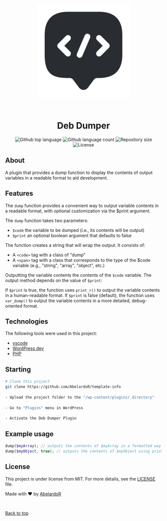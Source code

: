 <div align="center" id="top"> 
  <img src="./assets/icon.svg" alt="Deb Dumper" />

  &#xa0;

</div>

<h1 align="center">Deb Dumper</h1>

<div align="center">
  <img alt="Github top language" src="https://img.shields.io/github/languages/top/AbelardoR/deb-dumper?color=56BEB8">

  <img alt="Github language count" src="https://img.shields.io/github/languages/count/AbelardoR/deb-dumper?color=56BEB8">

  <img alt="Repository size" src="https://img.shields.io/github/repo-size/AbelardoR/deb-dumper?color=56BEB8">

  <img alt="License" src="https://img.shields.io/github/license/AbelardoR/deb-dumper?color=56BEB8">

</div>

## About ##

A plugin that provides a dump function to display the contents of output variables in a readable format to aid development.

## Features ##

The `dump` function provides a convenient way to output variable contents in a readable format, with optional customization via the $print argument.

The `dump` function takes two parameters:
  * `$code` the variable to be dumped (i.e., its contents will be output)
  * `$print` an optional boolean argument that defaults to false

The function creates a string that will wrap the output. It consists of:
  * A `<code>` tag with a class of "dump"
  * A `<span>` tag with a class that corresponds to the type of the $code variable (e.g., "string", "array", "object", etc.)

Outputting the variable contents
the contents of the `$code` variable. The output method depends on the value of `$print`:

If `$print` is true, the function uses `print_r()` to output the variable contents in a human-readable format.
If `$print` is false (default), the function uses `var_dump()` to output the variable contents in a more detailed, debug-oriented format.

## Technologies ##

The following tools were used in this project:

- [vscode](https://code.visualstudio.com/)
- [WordPress dev](https://developer.wordpress.org/)
- [PHP](https://www.php.net/)

## Starting ##

```bash
# Clone this project
git clone https://github.com/AbelardoR/template-info

- Upload the project folder to the "/wp-content/plugins/ directory"

- Go to "Plugins" menu in WordPress

- Activate the Deb Dumper Plugin 

```
## Example usage ##
```php
dump($myArray); // outputs the contents of $myArray in a formatted way
dump($myObject, true); // outputs the contents of $myObject using print_r()
```
## License ##

This project is under license from MIT. For more details, see the [LICENSE](LICENSE.md) file.


Made with :heart: by <a href="https://github.com/AbelardoR" target="_blank">AbelardoR</a>

&#xa0;

<a href="#top">Back to top</a>